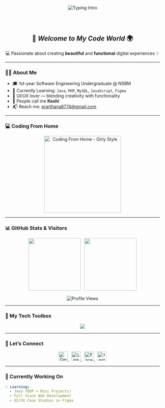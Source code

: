 <!-- 💜 Aesthetic Welcome Header -->
<div align="center">

  <img src="https://readme-typing-svg.herokuapp.com?font=Fira+Code&weight=600&size=28&pause=1000&color=FF69B4&center=true&vCenter=true&width=900&lines=Hi+I'm+Prarthana+Karunasena!+👋;Also+known+as+Keshi+🦄;Aspiring+Software+Engineer+%7C+Web+Dev+%7C+UI%2FUX+Explorer;Crafting+Code+with+Creativity+💡" alt="Typing Intro" />

  <br><br>

  <h2 align="center">
    🌸 <i>Welcome to My Code World</i> 🌍
  </h2>

  <p align="center">
    💻 Passionate about creating <b>beautiful</b> and <b>functional</b> digital experiences ✨
  </p>

</div>

---

### 👩‍💻 About Me

- 🎓 1st-year Software Engineering Undergraduate @ NSBM
- 🌱 Currently Learning: `Java`, `PHP`, `MySQL`, `JavaScript`, `Figma`
- 🎨 UI/UX lover — blending creativity with functionality
- 🦄 People call me **Keshi**
- 📬 Reach me: [prarthana8774@gmail.com](mailto:prarthana8774@gmail.com)

---

### 💻 Coding From Home

<p align="center">
  <img src="https://raw.githubusercontent.com/Prarthana725/Prarthana725/main/coding-from-home-girly.png" width="250" alt="Coding From Home - Girly Style"/>
</p>

---

### 📊 GitHub Stats & Visitors

<p align="center">
  <img src="https://github-readme-stats.vercel.app/api?username=Prarthana725&show_icons=true&theme=radical&count_private=true" height="170" />
  &nbsp;
  <img src="https://github-readme-streak-stats.herokuapp.com/?user=Prarthana725&theme=radical" height="170" />
</p>

<p align="center">
  <img src="https://komarev.com/ghpvc/?username=Prarthana725&style=flat-square&color=ff69b4" alt="Profile Views" />
</p>

---

### 🧰 My Tech Toolbox

<p align="center">
  <img src="https://skillicons.dev/icons?i=html,css,js,php,mysql,java,figma,vscode,github,netbeans" />
</p>

---

### 🔗 Let’s Connect

<p align="center">
  <a href="mailto:prarthana8774@gmail.com" target="_blank">
    <img src="https://cdn.jsdelivr.net/gh/devicons/devicon/icons/google/google-original.svg" width="30" alt="Gmail" />
  </a>
  &nbsp;
  <a href="https://www.linkedin.com/in/prarthana-karunasena-a3baa3235" target="_blank">
    <img src="https://cdn.jsdelivr.net/gh/devicons/devicon/icons/linkedin/linkedin-original.svg" width="30" alt="LinkedIn" />
  </a>
  &nbsp;
  <a href="https://www.facebook.com/share/1Cmzj6XNMN/" target="_blank">
    <img src="https://cdn.jsdelivr.net/gh/devicons/devicon/icons/facebook/facebook-original.svg" width="30" alt="Facebook" />
  </a>
  &nbsp;
  <a href="https://www.instagram.com/__.prar__.ni?igsh=MThyaXB3dGZpamMzeg==" target="_blank">
    <img src="https://upload.wikimedia.org/wikipedia/commons/a/a5/Instagram_icon.png" width="30" alt="Instagram" />
  </a>
</p>

---

### 🚀 Currently Working On

```yaml
💡 Learning:
  - Java (OOP + Mini Projects)
  - Full Stack Web Development
  - UI/UX Case Studies in Figma




